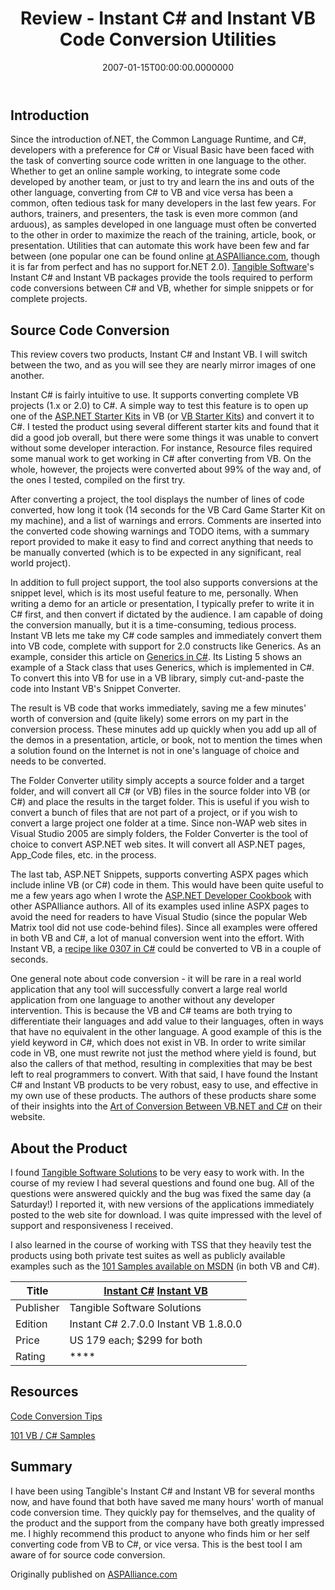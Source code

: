 ﻿---
title: Review - Instant C# and Instant VB Code Conversion Utilities
date: "2007-01-15T00:00:00.0000000"
description: In this review, Steve goes over the features of Instant C# and Instant VB from Tangible Software Solutions, two code conversion products which translate from VB to C#, and vice versa.
featuredImage: /img/instant-csharp.png
---

## Introduction

Since the introduction of.NET, the Common Language Runtime, and C#, developers with a preference for C# or Visual Basic have been faced with the task of converting source code written in one language to the other. Whether to get an online sample working, to integrate some code developed by another team, or just to try and learn the ins and outs of the other language, converting from C# to VB and vice versa has been a common, often tedious task for many developers in the last few years. For authors, trainers, and presenters, the task is even more common (and arduous), as samples developed in one language must often be converted to the other in order to maximize the reach of the training, article, book, or presentation. Utilities that can automate this work have been few and far between (one popular one can be found online [at ASPAlliance.com](http://authors.aspalliance.com/aldotnet/examples/translate.aspx), though it is far from perfect and has no support for.NET 2.0). [Tangible Software](http://www.tangiblesoftwaresolutions.com/)'s Instant C# and Instant VB packages provide the tools required to perform code conversions between C# and VB, whether for simple snippets or for complete projects.

## Source Code Conversion

This review covers two products, Instant C# and Instant VB. I will switch between the two, and as you will see they are nearly mirror images of one another.

Instant C# is fairly intuitive to use. It supports converting complete VB projects (1.x or 2.0) to C#. A simple way to test this feature is to open up one of the [ASP.NET Starter Kits](http://www.asp.net/downloads/starterkits/default.aspx?tabid=62) in VB (or [VB Starter Kits](http://msdn2.microsoft.com/en-us/vbasic/ms789080.aspx)) and convert it to C#. I tested the product using several different starter kits and found that it did a good job overall, but there were some things it was unable to convert without some developer interaction. For instance, Resource files required some manual work to get working in C# after converting from VB. On the whole, however, the projects were converted about 99% of the way and, of the ones I tested, compiled on the first try.

After converting a project, the tool displays the number of lines of code converted, how long it took (14 seconds for the VB Card Game Starter Kit on my machine), and a list of warnings and errors. Comments are inserted into the converted code showing warnings and TODO items, with a summary report provided to make it easy to find and correct anything that needs to be manually converted (which is to be expected in any significant, real world project).

In addition to full project support, the tool also supports conversions at the snippet level, which is its most useful feature to me, personally. When writing a demo for an article or presentation, I typically prefer to write it in C# first, and then convert if dictated by the audience. I am capable of doing the conversion manually, but it is a time-consuming, tedious process. Instant VB lets me take my C# code samples and immediately convert them into VB code, complete with support for 2.0 constructs like Generics. As an example, consider this article on [Generics in C#](http://aspalliance.com/1100_using_generics_in_c). Its Listing 5 shows an example of a Stack class that uses Generics, which is implemented in C#. To convert this into VB for use in a VB library, simply cut-and-paste the code into Instant VB's Snippet Converter.

The result is VB code that works immediately, saving me a few minutes' worth of conversion and (quite likely) some errors on my part in the conversion process. These minutes add up quickly when you add up all of the demos in a presentation, article, or book, not to mention the times when a solution found on the Internet is not in one's language of choice and needs to be converted.

The Folder Converter utility simply accepts a source folder and a target folder, and will convert all C# (or VB) files in the source folder into VB (or C#) and place the results in the target folder. This is useful if you wish to convert a bunch of files that are not part of a project, or if you wish to convert a large project one folder at a time. Since non-WAP web sites in Visual Studio 2005 are simply folders, the Folder Converter is the tool of choice to convert ASP.NET web sites. It will convert all ASP.NET pages, App_Code files, etc. in the process.

The last tab, ASP.NET Snippets, supports converting ASPX pages which include inline VB (or C#) code in them. This would have been quite useful to me a few years ago when I wrote the [ASP.NET Developer Cookbook](http://aspalliance.com/cookbook/) with other ASPAlliance authors. All of its examples used inline ASPX pages to avoid the need for readers to have Visual Studio (since the popular Web Matrix tool did not use code-behind files). Since all examples were offered in both VB and C#, a lot of manual conversion went into the effort. With Instant VB, a [recipe like 0307 in C#](http://aspalliance.com/cookbook/ViewSource.aspx?Filename=Recipe0307cs.aspx&RecipeType=ASPX) could be converted to VB in a couple of seconds.

One general note about code conversion - it will be rare in a real world application that any tool will successfully convert a large real world application from one language to another without any developer intervention. This is because the VB and C# teams are both trying to differentiate their languages and add value to their languages, often in ways that have no equivalent in the other language. A good example of this is the yield keyword in C#, which does not exist in VB. In order to write similar code in VB, one must rewrite not just the method where yield is found, but also the callers of that method, resulting in complexities that may be best left to real programmers to convert. With that said, I have found the Instant C# and Instant VB products to be very robust, easy to use, and effective in my own use of these products. The authors of these products share some of their insights into the [Art of Conversion Between VB.NET and C#](http://www.tangiblesoftwaresolutions.com/Conversion_Tips.htm) on their website.

## About the Product

I found [Tangible Software Solutions](http://www.tangiblesoftwaresolutions.com/index.htm) to be very easy to work with. In the course of my review I had several questions and found one bug. All of the questions were answered quickly and the bug was fixed the same day (a Saturday!) I reported it, with new versions of the applications immediately posted to the web site for download. I was quite impressed with the level of support and responsiveness I received.

I also learned in the course of working with TSS that they heavily test the products using both private test suites as well as publicly available examples such as the [101 Samples available on MSDN](http://msdn2.microsoft.com/en-us/vstudio/aa718334.aspx) (in both VB and C#).

| Title | [Instant C#](http://www.tangiblesoftwaresolutions.com/Product_Details/Instant_CSharp/Instant_CSharp.htm) [Instant VB](http://www.tangiblesoftwaresolutions.com/Product_Details/Instant_VB/Instant_VB.htm) |
|-----------|---------------------------------------|
| Publisher | Tangible Software Solutions |
| Edition | Instant C# 2.7.0.0 Instant VB 1.8.0.0 |
| Price | US 179 each; $299 for both |
| Rating | **** |

## Resources

[Code Conversion Tips](http://www.tangiblesoftwaresolutions.com/Conversion_Tips.htm)

[101 VB / C# Samples](http://msdn2.microsoft.com/en-us/vstudio/aa718334.aspx)

## Summary

I have been using Tangible's Instant C# and Instant VB for several months now, and have found that both have saved me many hours' worth of manual code conversion time. They quickly pay for themselves, and the quality of the product and the support from the company have both greatly impressed me. I highly recommend this product to anyone who finds him or her self converting code from VB to C#, or vice versa. This is the best tool I am aware of for source code conversion.

Originally published on [ASPAlliance.com](http://aspalliance.com/1120_Review_Instant_C_and_Instant_VB_Code_Conversion_Utilities)

